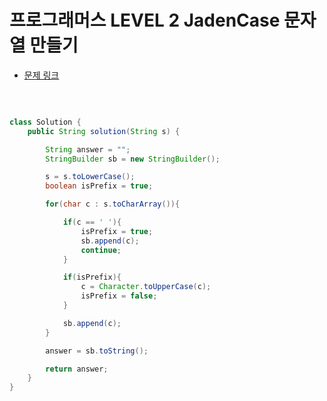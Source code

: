 # 프로그래머스 LEVEL 2 JadenCase 문자열 만들기

- [문제 링크](https://programmers.co.kr/learn/courses/30/lessons/12951?language=java)

</br>

```java

class Solution {
    public String solution(String s) {

        String answer = "";
        StringBuilder sb = new StringBuilder();

        s = s.toLowerCase();
        boolean isPrefix = true;

        for(char c : s.toCharArray()){

            if(c == ' '){
                isPrefix = true;
                sb.append(c);
                continue;
            }

            if(isPrefix){
                c = Character.toUpperCase(c);
                isPrefix = false;
            }

            sb.append(c);
        }

        answer = sb.toString();

        return answer;
    }
}

```
